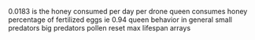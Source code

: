 0.0183 is the honey consumed per day per drone
queen consumes honey
percentage of fertilized eggs ie 0.94
queen behavior in general
small predators
big predators
pollen
reset max lifespan arrays
